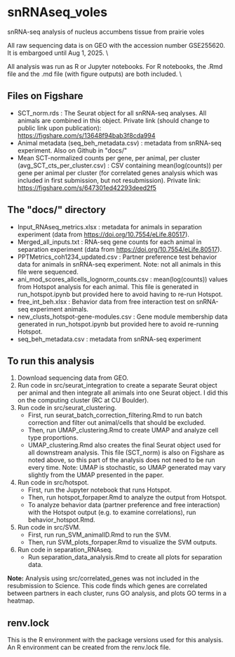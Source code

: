 # snRNAseq_voles
snRNA-seq analysis of nucleus accumbens tissue from prairie voles

All raw sequencing data is on GEO with the accession number GSE255620. It is embargoed until Aug 1, 2025. \

All analysis was run as R or Jupyter notebooks. For R notebooks, the .Rmd file and the .md file (with figure outputs) are both included. \

## Files on Figshare
- SCT_norm.rds : The Seurat object for all snRNA-seq analyses. All animals are combined in this object. Private link (should change to public link upon publication): https://figshare.com/s/13648f94bab3f8cda994
- Animal metadata (seq_beh_metadata.csv) : metadata from snRNA-seq experiment. Also on Github in "docs/"
- Mean SCT-normalized counts per gene, per animal, per cluster (avg_SCT_cts_per_cluster.csv) : CSV containing mean(log(counts)) per gene per animal per cluster (for correlated genes analysis which was included in first submission, but not resubmission). Private link: https://figshare.com/s/647301ed42293deed2f5

## The "docs/" directory
- Input_RNAseq_metrics.xlsx : metadata for animals in separation experiment (data from https://doi.org/10.7554/eLife.80517).
- Merged_all_inputs.txt : RNA-seq gene counts for each animal in separation experiment (data from https://doi.org/10.7554/eLife.80517).
- PPTMetrics_coh1234_updated.csv : Partner preference test behavior data for animals in snRNA-seq experiment. Note: not all animals in this file were sequenced.
- ani_mod_scores_allcells_lognorm_counts.csv : mean(log(counts)) values from Hotspot analysis for each animal. This file is generated in run_hotspot.ipynb but provided here to avoid having to re-run Hotspot.
- free_int_beh.xlsx : Behavior data from free interaction test on snRNA-seq experiment animals.
- new_clusts_hotspot-gene-modules.csv : Gene module membership data generated in run_hotspot.ipynb but provided here to avoid re-running Hotspot.
- seq_beh_metadata.csv : metadata from snRNA-seq experiment

## To run this analysis
1. Download sequencing data from GEO.
2. Run code in src/seurat_integration to create a separate Seurat object per animal and then integrate all animals into one Seurat object. I did this on the computing cluster (RC at CU Boulder).
3. Run code in src/seurat_clustering.
   - First, run seurat_batch_correction_filtering.Rmd to run batch correction and filter out animal/cells that should be excluded.
   - Then, run UMAP_clustering.Rmd to create UMAP and analyze cell type proportions.
   - UMAP_clustering.Rmd also creates the final Seurat object used for all downstream analysis. This file (SCT_norm) is also on Figshare as noted above, so this part of the analysis does not need to be run every time. Note: UMAP is stochastic, so UMAP generated may vary slightly from the UMAP presented in the paper.
4. Run code in src/hotspot.
   - First, run the Jupyter notebook that runs Hotspot.
   - Then, run hotspot_forpaper.Rmd to analyze the output from Hotspot.
   - To analyze behavior data (partner preference and free interaction) with the Hotspot output (e.g. to examine correlations), run behavior_hotspot.Rmd.
5. Run code in src/SVM.
   - First, run run_SVM_animalID.Rmd to run the SVM.
   - Then, run SVM_plots_forpaper.Rmd to visualize the SVM outputs.
6. Run code in separation_RNAseq.
   - Run separation_data_analysis.Rmd to create all plots for separation data.

**Note:** Analysis using src/correlated_genes was not included in the resubmission to Science. This code finds which genes are correlated between partners in each cluster, runs GO analysis, and plots GO terms in a heatmap.

## renv.lock
This is the R environment with the package versions used for this analysis. An R environment can be created from the renv.lock file.




